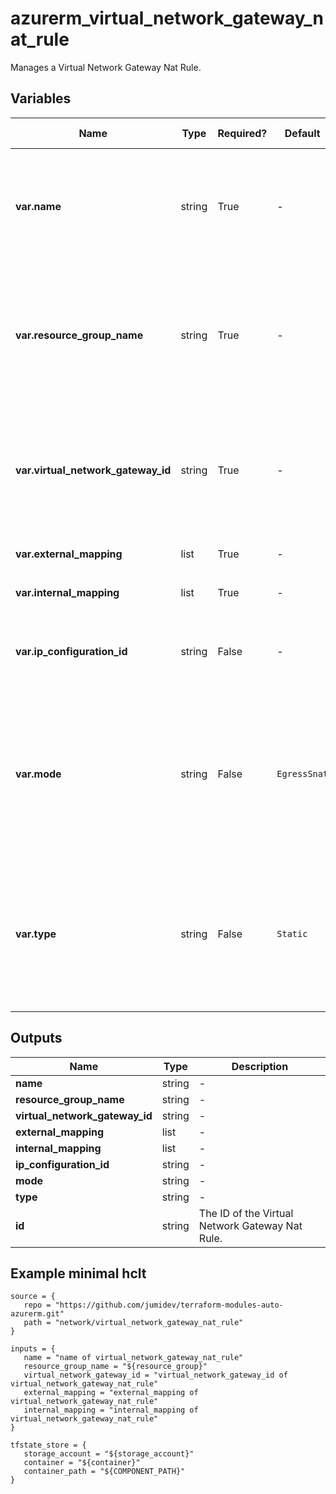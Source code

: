 # azurerm_virtual_network_gateway_nat_rule

Manages a Virtual Network Gateway Nat Rule.

## Variables

| Name | Type | Required? |  Default  |  possible values |  Description |
| ---- | ---- | --------- |  ----------- | ----------- | ----------- |
| **var.name** | string | True | -  |  -  |  The name which should be used for this Virtual Network Gateway Nat Rule. Changing this forces a new resource to be created. | 
| **var.resource_group_name** | string | True | -  |  -  |  The Name of the Resource Group in which this Virtual Network Gateway Nat Rule should be created. Changing this forces a new resource to be created. | 
| **var.virtual_network_gateway_id** | string | True | -  |  -  |  The ID of the Virtual Network Gateway that this Virtual Network Gateway Nat Rule belongs to. Changing this forces a new resource to be created. | 
| **var.external_mapping** | list | True | -  |  -  |  One or more `external_mapping` blocks. | 
| **var.internal_mapping** | list | True | -  |  -  |  One or more `internal_mapping` blocks. | 
| **var.ip_configuration_id** | string | False | -  |  -  |  The ID of the IP Configuration this Virtual Network Gateway Nat Rule applies to. | 
| **var.mode** | string | False | `EgressSnat`  |  `EgressSnat`, `IngressSnat`  |  The source Nat direction of the Virtual Network Gateway Nat. Possible values are `EgressSnat` and `IngressSnat`. Defaults to `EgressSnat`. Changing this forces a new resource to be created. | 
| **var.type** | string | False | `Static`  |  `Dynamic`, `Static`  |  The type of the Virtual Network Gateway Nat Rule. Possible values are `Dynamic` and `Static`. Defaults to `Static`. Changing this forces a new resource to be created. | 



## Outputs

| Name | Type | Description |
| ---- | ---- | --------- | 
| **name** | string  | - | 
| **resource_group_name** | string  | - | 
| **virtual_network_gateway_id** | string  | - | 
| **external_mapping** | list  | - | 
| **internal_mapping** | list  | - | 
| **ip_configuration_id** | string  | - | 
| **mode** | string  | - | 
| **type** | string  | - | 
| **id** | string  | The ID of the Virtual Network Gateway Nat Rule. | 

## Example minimal hclt

```hcl
source = {
   repo = "https://github.com/jumidev/terraform-modules-auto-azurerm.git" 
   path = "network/virtual_network_gateway_nat_rule" 
}

inputs = {
   name = "name of virtual_network_gateway_nat_rule" 
   resource_group_name = "${resource_group}" 
   virtual_network_gateway_id = "virtual_network_gateway_id of virtual_network_gateway_nat_rule" 
   external_mapping = "external_mapping of virtual_network_gateway_nat_rule" 
   internal_mapping = "internal_mapping of virtual_network_gateway_nat_rule" 
}

tfstate_store = {
   storage_account = "${storage_account}" 
   container = "${container}" 
   container_path = "${COMPONENT_PATH}" 
}


```